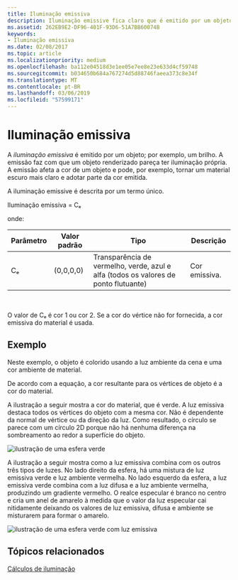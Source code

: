 ```yaml
---
title: Iluminação emissiva
description: Iluminação emissive fica claro que é emitido por um objeto; por exemplo, um brilho.
ms.assetid: 262EB9E2-DF96-401F-93D6-51A7BB60074B
keywords:
- Iluminação emissiva
ms.date: 02/08/2017
ms.topic: article
ms.localizationpriority: medium
ms.openlocfilehash: ba112e04518d3e1ee05e7ee8e23e633d4cf59748
ms.sourcegitcommit: b034650b684a767274d5d88746faeea373c8e34f
ms.translationtype: MT
ms.contentlocale: pt-BR
ms.lasthandoff: 03/06/2019
ms.locfileid: "57599171"
---
```

# <a name="emissive-lighting"></a>Iluminação emissiva


A *iluminação emissiva* é emitido por um objeto; por exemplo, um brilho. A emissão faz com que um objeto renderizado pareça ter iluminação própria. A emissão afeta a cor de um objeto e pode, por exemplo, tornar um material escuro mais claro e adotar parte da cor emitida.

A iluminação emissive é descrita por um termo único.

Iluminação emissiva = Cₑ

onde:

| Parâmetro | Valor padrão | Tipo                                                                 | Descrição     |
|-----------|---------------|----------------------------------------------------------------------|-----------------|
| Cₑ        | (0,0,0,0)     | Transparência de vermelho, verde, azul e alfa (todos os valores de ponto flutuante) | Cor emissiva. |

 

O valor de Cₑ é cor 1 ou cor 2. Se a cor do vértice não for fornecida, a cor emissiva do material é usada.

## <a name="span-idexamplespanspan-idexamplespanspan-idexamplespanexample"></a><span id="Example"></span><span id="example"></span><span id="EXAMPLE"></span>Exemplo


Neste exemplo, o objeto é colorido usando a luz ambiente da cena e uma cor ambiente de material.

De acordo com a equação, a cor resultante para os vértices de objeto é a cor do material.

A ilustração a seguir mostra a cor do material, que é verde. A luz emissiva destaca todos os vértices do objeto com a mesma cor. Não é dependente da normal de vértice ou da direção da luz. Como resultado, o círculo se parece com um círculo 2D porque não há nenhuma diferença na sombreamento ao redor a superfície do objeto.

![ilustração de uma esfera verde](images/lighte.jpg)

A ilustração a seguir mostra como a luz emissiva combina com os outros três tipos de luzes. No lado direito da esfera, há uma mistura de luz emissiva verde e luz ambiente vermelha. No lado esquerdo da esfera, a luz emissiva verde combina com a luz difusa e a luz ambiente vermelha, produzindo um gradiente vermelho. O realce especular é branco no centro e cria um anel de amarelo à medida que o valor da luz especular cai nitidamente deixando os valores de luz emissiva, difusa e ambiente se misturarem para formar o amarelo.

![ilustração de uma esfera verde com luz emissiva](images/lightadse.jpg)

## <a name="span-idrelated-topicsspanrelated-topics"></a><span id="related-topics"></span>Tópicos relacionados


[Cálculos de iluminação](mathematics-of-lighting.md)

 

 




